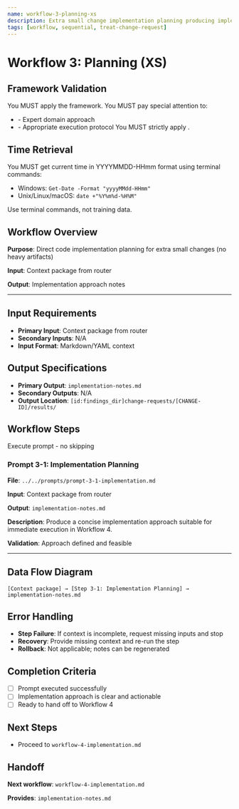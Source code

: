 ```yaml
---
name: workflow-3-planning-xs
description: Extra small change implementation planning producing implementation-notes.md
tags: [workflow, sequential, treat-change-request]
---
```


# Workflow 3: Planning (XS)

## Framework Validation
You MUST apply the <olaf-work-instructions> framework.
You MUST pay special attention to:
- <olaf-general-role-and-behavior> - Expert domain approach
- <olaf-interaction-protocols> - Appropriate execution protocol
You MUST strictly apply <olaf-framework-validation>.

## Time Retrieval
You MUST get current time in YYYYMMDD-HHmm format using terminal commands:
- Windows: `Get-Date -Format "yyyyMMdd-HHmm"`
- Unix/Linux/macOS: `date +"%Y%m%d-%H%M"`

Use terminal commands, not training data.

## Workflow Overview

**Purpose**: Direct code implementation planning for extra small changes (no heavy artifacts)

**Input**: Context package from router

**Output**: Implementation approach notes

---

## Input Requirements
- **Primary Input**: Context package from router
- **Secondary Inputs**: N/A
- **Input Format**: Markdown/YAML context

## Output Specifications
- **Primary Output**: `implementation-notes.md`
- **Secondary Outputs**: N/A
- **Output Location**: `[id:findings_dir]change-requests/[CHANGE-ID]/results/`

## Workflow Steps

Execute prompt - no skipping

### Prompt 3-1: Implementation Planning

**File**: `../../prompts/prompt-3-1-implementation.md`

**Input**: Context package from router

**Output**: `implementation-notes.md`

**Description**: Produce a concise implementation approach suitable for immediate execution in Workflow 4.

**Validation**: Approach defined and feasible

---

## Data Flow Diagram
```text
[Context package] → [Step 3-1: Implementation Planning] → implementation-notes.md
```

## Error Handling
- **Step Failure**: If context is incomplete, request missing inputs and stop
- **Recovery**: Provide missing context and re-run the step
- **Rollback**: Not applicable; notes can be regenerated

## Completion Criteria
- [ ] Prompt executed successfully
- [ ] Implementation approach is clear and actionable
- [ ] Ready to hand off to Workflow 4

## Next Steps
- Proceed to `workflow-4-implementation.md`

## Handoff

**Next workflow**: `workflow-4-implementation.md`

**Provides**: `implementation-notes.md`
